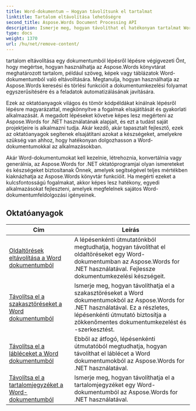 ```yaml
---
title: Word-dokumentum – Hogyan távolítsunk el tartalmat
linktitle: Tartalom eltávolítása lehetőségre
second_title: Aspose.Words Document Processing API
description: Ismerje meg, hogyan távolíthat el hatékonyan tartalmat Word-dokumentumokból az Aspose.Words for .NET használatával. Kövesse lépésről lépésre útmutatókat, és használjon C# kódmintákat a különböző tartalomeltávolítási technikák megismeréséhez.
type: docs
weight: 1370
url: /hu/net/remove-content/
---
```

tartalom eltávolítása egy dokumentumból lépésről lépésre végigvezeti Önt, hogy megértse, hogyan használhatja az Aspose.Words könyvtárat meghatározott tartalom, például szöveg, képek vagy táblázatok Word-dokumentumból való eltávolítására. Megtanulja, hogyan használhatja az Aspose.Words keresési és törlési funkcióit a dokumentumkezelési folyamat egyszerűsítésére és a feladatok automatizálásának javítására.

Ezek az oktatóanyagok világos és tömör kódpéldákat kínálnak lépésről lépésre magyarázattal, megkönnyítve a fogalmak elsajátítását és gyakorlati alkalmazását. A megadott lépéseket követve képes lesz megérteni az Aspose.Words for .NET használatának alapjait, és ezt a tudást saját projektjeire is alkalmazni tudja. Akár kezdő, akár tapasztalt fejlesztő, ezek az oktatóanyagok segítenek elsajátítani azokat a készségeket, amelyekre szükség van ahhoz, hogy hatékonyan dolgozhasson a Word-dokumentumokkal az alkalmazásokban.

Akár Word-dokumentumokat kell kezelnie, létrehoznia, konvertálnia vagy generálnia, az Aspose.Words for .NET oktatóprogramjai olyan ismereteket és készségeket biztosítanak Önnek, amelyek segítségével teljes mértékben kiaknázhatja az Aspose.Words könyvtár funkcióit. Ha megérti ezeket a kulcsfontosságú fogalmakat, akkor képes lesz hatékony, egyedi alkalmazásokat fejleszteni, amelyek megfelelnek sajátos Word-dokumentumfeldolgozási igényeinek.

 ## Oktatóanyagok
| Cím | Leírás |
| --- | --- |
| [Oldaltörések eltávolítása a Word dokumentumból](./remove-page-breaks/) | A lépésenkénti útmutatónkból megtudhatja, hogyan távolíthat el oldaltöréseket egy Word-dokumentumban az Aspose.Words for .NET használatával. Fejlessze dokumentumkezelési készségeit. |
| [Távolítsa el a szakasztöréseket a Word dokumentumból](./remove-section-breaks/) | Ismerje meg, hogyan távolíthatja el a szakasztöréseket a Word dokumentumokból az Aspose.Words for .NET használatával. Ez a részletes, lépésenkénti útmutató biztosítja a zökkenőmentes dokumentumkezelést és -szerkesztést.|
| [Távolítsa el a lábléceket a Word dokumentumból](./remove-footers/) | Ebből az átfogó, lépésenkénti útmutatóból megtudhatja, hogyan távolíthat el láblécet a Word dokumentumokból az Aspose.Words for .NET használatával. |
| [Távolítsa el a tartalomjegyzéket a Word-dokumentumból](./remove-table-of-contents/) | Ismerje meg, hogyan távolíthatja el a tartalomjegyzéket egy Word-dokumentumból az Aspose.Words for .NET használatával. |
